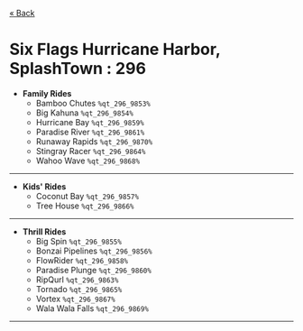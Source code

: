 <a href="../parks_available.md">&laquo; Back</a>
# Six Flags Hurricane Harbor, SplashTown : 296
 - **Family Rides** 
   - Bamboo Chutes `%qt_296_9853%`
   - Big Kahuna `%qt_296_9854%`
   - Hurricane Bay `%qt_296_9859%`
   - Paradise River `%qt_296_9861%`
   - Runaway Rapids `%qt_296_9870%`
   - Stingray Racer `%qt_296_9864%`
   - Wahoo Wave `%qt_296_9868%`
---
 - **Kids' Rides** 
   - Coconut Bay `%qt_296_9857%`
   - Tree House `%qt_296_9866%`
---
 - **Thrill Rides** 
   - Big Spin `%qt_296_9855%`
   - Bonzai Pipelines `%qt_296_9856%`
   - FlowRider `%qt_296_9858%`
   - Paradise Plunge `%qt_296_9860%`
   - RipQurl `%qt_296_9863%`
   - Tornado `%qt_296_9865%`
   - Vortex `%qt_296_9867%`
   - Wala Wala Falls `%qt_296_9869%`
---
